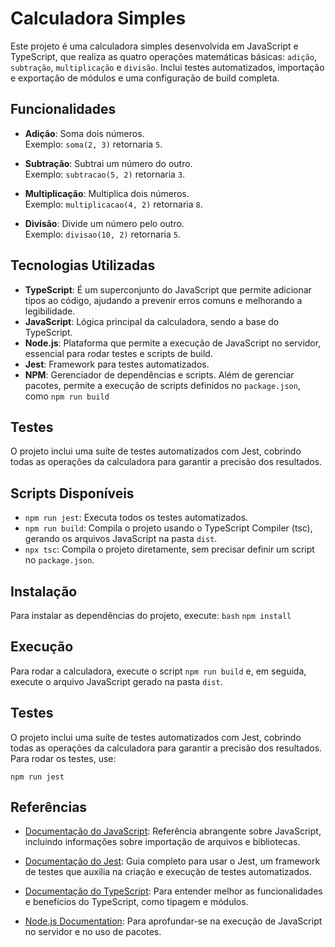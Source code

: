 # Calculadora Simples

Este projeto é uma calculadora simples desenvolvida em JavaScript e TypeScript, que realiza as quatro operações matemáticas básicas: `adição`, `subtração`, `multiplicação` e `divisão`. 
Inclui testes automatizados, importação e exportação de módulos e uma configuração de build completa. 

## Funcionalidades

- **Adição**: Soma dois números.  
  Exemplo: `soma(2, 3)` retornaria `5`.

- **Subtração**: Subtrai um número do outro.  
  Exemplo: `subtracao(5, 2)` retornaria `3`.

- **Multiplicação**: Multiplica dois números.  
  Exemplo: `multiplicacao(4, 2)` retornaria `8`.

- **Divisão**: Divide um número pelo outro.  
  Exemplo: `divisao(10, 2)` retornaria `5`.

## Tecnologias Utilizadas

- **TypeScript**: É um superconjunto do JavaScript que permite adicionar tipos ao código, ajudando a prevenir erros comuns e melhorando a legibilidade.
- **JavaScript**: Lógica principal da calculadora, sendo a base do TypeScript.
- **Node.js**: Plataforma que permite a execução de JavaScript no servidor, essencial para rodar testes e scripts de build.
- **Jest**: Framework para testes automatizados.
- **NPM**: Gerenciador de dependências e scripts. Além de gerenciar pacotes, permite a execução de scripts definidos no `package.json`, como `npm run build`

## Testes

O projeto inclui uma suíte de testes automatizados com Jest, cobrindo todas as operações da calculadora para garantir a precisão dos resultados.

## Scripts Disponíveis

- `npm run jest`: Executa todos os testes automatizados.
- `npm run build`: Compila o projeto usando o TypeScript Compiler (tsc), gerando os arquivos JavaScript na pasta `dist`.
- `npx tsc`: Compila o projeto diretamente, sem precisar definir um script no `package.json`.

## Instalação

Para instalar as dependências do projeto, execute:
`bash`
`npm install`

## Execução

Para rodar a calculadora, execute o script `npm run build` e, em seguida, execute o arquivo JavaScript gerado na pasta `dist`.

## Testes

O projeto inclui uma suíte de testes automatizados com Jest, cobrindo todas as operações da calculadora para garantir a precisão dos resultados. 
Para rodar os testes, use:

`npm run jest`

## Referências

- [Documentação do JavaScript](https://developer.mozilla.org/pt-BR/docs/Web/JavaScript): Referência abrangente sobre JavaScript, incluindo informações sobre importação de arquivos e bibliotecas.
  
- [Documentação do Jest](https://jestjs.io/docs/getting-started): Guia completo para usar o Jest, um framework de testes que auxilia na criação e execução de testes automatizados.

- [Documentação do TypeScript](https://www.typescriptlang.org/docs/): Para entender melhor as funcionalidades e benefícios do TypeScript, como tipagem e módulos.

- [Node.js Documentation](https://nodejs.org/en/docs/): Para aprofundar-se na execução de JavaScript no servidor e no uso de pacotes.

